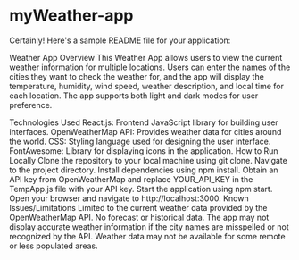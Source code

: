 # myWeather-app

Certainly! Here's a sample README file for your application:

Weather App
Overview
This Weather App allows users to view the current weather information for multiple locations. Users can enter the names of the cities they want to check the weather for, and the app will display the temperature, humidity, wind speed, weather description, and local time for each location. The app supports both light and dark modes for user preference.

Technologies Used
     React.js: Frontend JavaScript library for building user interfaces.
     OpenWeatherMap API: Provides weather data for cities around the world.
     CSS: Styling language used for designing the user interface.
    FontAwesome: Library for displaying icons in the application.
How to Run Locally
      Clone the repository to your local machine using git clone.
      Navigate to the project directory.
   Install dependencies using npm install.
  Obtain an API key from OpenWeatherMap and replace YOUR_API_KEY in the TempApp.js file with your API key.
Start the application using npm start.
Open your browser and navigate to http://localhost:3000.
Known Issues/Limitations
Limited to the current weather data provided by the OpenWeatherMap API. No forecast or historical data.
The app may not display accurate weather information if the city names are misspelled or not recognized by the API.
Weather data may not be available for some remote or less populated areas.
